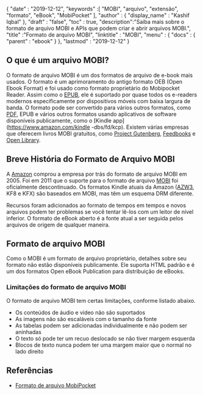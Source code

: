 {
  "date" : "2019-12-12",
  "keywords" :[ "MOBI", "arquivo", "extensão", "formato", "eBook", "MobiPocket" ],
  "author" : {
    "display_name" : "Kashif Iqbal"
},
  "draft" : "false",
  "toc" : true,
  "description":"Saiba mais sobre o formato de arquivo MOBI e APIs que podem criar e abrir arquivos MOBI.",
  "title" :"Formato de arquivo MOBI",
  "linktitle" : "MOBI",
  "menu" : {
    "docs" : {
      "parent" : "ebook"
}
},
  "lastmod" : "2019-12-12"
}

## O que é um arquivo MOBI?

O formato de arquivo MOBI é um dos formatos de arquivo de e-book mais usados. O formato é um aprimoramento do antigo formato OEB (Open Ebook Format) e foi usado como formato proprietário do Mobipocket Reader. Assim como o [EPUB](/pt/ebook/epub/), ele é suportado por quase todos os e-readers modernos especificamente por dispositivos móveis com baixa largura de banda. O formato pode ser convertido para vários outros formatos, como [PDF](/pt/pdf/), EPUB e vários outros formatos usando aplicativos de software disponíveis publicamente, como o [Kindle app](https://www.amazon.com/kindle -dbs/fd/kcp). Existem várias empresas que oferecem livros MOBI gratuitos, como [Project Gutenberg](https://www.gutenberg.org/), [Feedbooks](http://www.feedbooks.com/) e [Open Library]( https://openlibrary.org/).

## Breve História do Formato de Arquivo MOBI

A [Amazon](https://www.amazon.com) comprou a empresa por trás do formato de arquivo MOBI em 2005. Foi em 2011 que o suporte para o formato de arquivo [MOBI](/pt/ebook/mobi/) foi oficialmente descontinuado. Os formatos Kindle atuais da Amazon ([AZW3](/pt/ebook/azw3/), KF8 e KFX) são baseados em MOBI, mas têm um esquema DRM diferente.

Recursos foram adicionados ao formato de tempos em tempos e novos arquivos podem ter problemas se você tentar lê-los com um leitor de nível inferior. O formato de eBook aberto é a fonte atual a ser seguida pelos arquivos de origem de qualquer maneira.

## Formato de arquivo MOBI

Como o MOBI é um formato de arquivo proprietário, detalhes sobre seu formato não estão disponíveis publicamente. Ele suporta HTML padrão e é um dos formatos Open eBook Publication para distribuição de eBooks.

### Limitações do formato de arquivo MOBI

O formato de arquivo MOBI tem certas limitações, conforme listado abaixo.

* Os conteúdos de áudio e vídeo não são suportados
* As imagens não são escaláveis com o tamanho da fonte
* As tabelas podem ser adicionadas individualmente e não podem ser aninhadas
* O texto só pode ter um recuo deslocado se não tiver margem esquerda
* Blocos de texto nunca podem ter uma margem maior que o normal no lado direito

## Referências

* [Formato de arquivo MobiPocket](https://web.archive.org/web/20160414103204/http://www.mobipocket.com/dev/article.asp?BaseFolder#prcgen&File#mobiformat.htm)


